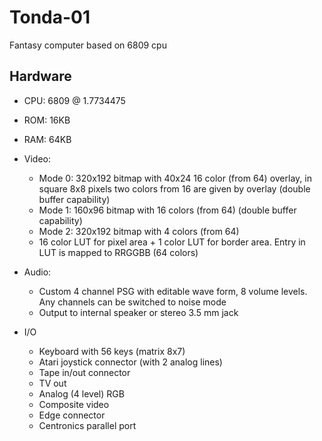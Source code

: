 # Tonda-01
Fantasy computer based on 6809 cpu

## Hardware

* CPU: 6809 @ 1.7734475 
* ROM: 16KB
* RAM: 64KB
* Video: 
  * Mode 0: 320x192 bitmap with 40x24 16 color (from 64) overlay, in square 8x8 pixels two colors from 16 are given by overlay (double buffer capability)
  * Mode 1: 160x96 bitmap  with 16 colors (from 64) (double buffer capability)
  * Mode 2: 320x192 bitmap with 4 colors (from 64)
  * 16 color LUT for pixel area + 1 color LUT for border area. Entry in LUT is mapped to RRGGBB (64 colors) 

* Audio:
  * Custom 4 channel PSG with editable wave form, 8 volume levels. Any channels can be switched to noise mode
  * Output to internal speaker or stereo 3.5 mm jack
* I/O
  * Keyboard with 56 keys (matrix 8x7)
  * Atari joystick connector (with 2 analog lines) 
  * Tape in/out connector
  * TV out 
  * Analog (4 level) RGB
  * Composite video
  * Edge connector
  * Centronics parallel port  
  




